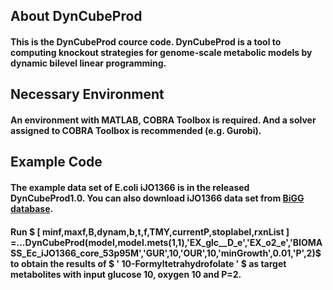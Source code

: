 ## About DynCubeProd
#### This is the DynCubeProd cource code. DynCubeProd is a tool to computing knockout strategies for genome-scale metabolic models by dynamic bilevel linear programming.
## Necessary Environment
#### An environment with MATLAB, COBRA Toolbox is required. And a solver assigned to COBRA Toolbox is recommended (e.g. Gurobi).
## Example Code
#### The example data set of E.coli iJO1366 is in the released DynCubeProd1.0. You can also download iJO1366 data set from [BiGG database](http://bigg.ucsd.edu/models/iJO1366).
#### Run $ \[ minf,maxf,B,dynam,b,t,f,TMY,currentP,stoplabel,rxnList \] =...DynCubeProd(model,model.mets(1,1),'EX_glc__D_e','EX_o2_e','BIOMASS_Ec_iJO1366_core_53p95M','GUR',10,'OUR',10,'minGrowth',0.01,'P',2)$ to obtain the results of $ \' 10-Formyltetrahydrofolate \' $ as target metabolites with input glucose 10, oxygen 10 and P=2.
